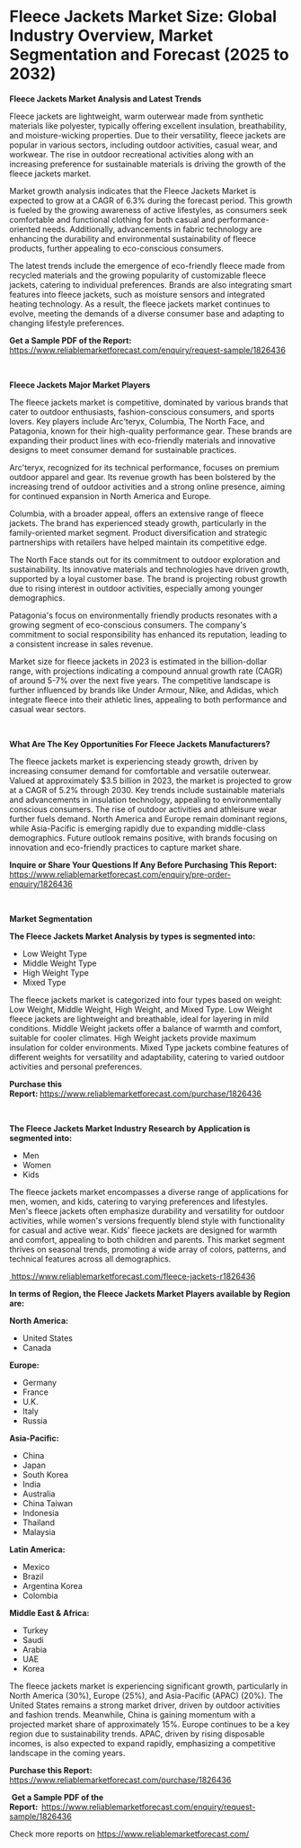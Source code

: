 <p><h1>Fleece Jackets Market Size: Global Industry Overview, Market Segmentation and Forecast (2025 to 2032)</h1></p><p><strong>Fleece Jackets Market Analysis and Latest Trends</strong></p>
<p><p>Fleece jackets are lightweight, warm outerwear made from synthetic materials like polyester, typically offering excellent insulation, breathability, and moisture-wicking properties. Due to their versatility, fleece jackets are popular in various sectors, including outdoor activities, casual wear, and workwear. The rise in outdoor recreational activities along with an increasing preference for sustainable materials is driving the growth of the fleece jackets market.</p><p>Market growth analysis indicates that the Fleece Jackets Market is expected to grow at a CAGR of 6.3% during the forecast period. This growth is fueled by the growing awareness of active lifestyles, as consumers seek comfortable and functional clothing for both casual and performance-oriented needs. Additionally, advancements in fabric technology are enhancing the durability and environmental sustainability of fleece products, further appealing to eco-conscious consumers.</p><p>The latest trends include the emergence of eco-friendly fleece made from recycled materials and the growing popularity of customizable fleece jackets, catering to individual preferences. Brands are also integrating smart features into fleece jackets, such as moisture sensors and integrated heating technology. As a result, the fleece jackets market continues to evolve, meeting the demands of a diverse consumer base and adapting to changing lifestyle preferences.</p></p>
<p><strong>Get a Sample PDF of the Report:&nbsp;</strong> <a href="https://www.reliablemarketforecast.com/enquiry/request-sample/1826436?utm_campaign=2400&utm_medium=2&utm_source=Github&utm_content=ia&utm_term=07022025&utm_id=fleece-jackets">https://www.reliablemarketforecast.com/enquiry/request-sample/1826436</a></p>
<p>&nbsp;</p>
<p><strong>Fleece Jackets Major Market Players</strong></p>
<p><p>The fleece jackets market is competitive, dominated by various brands that cater to outdoor enthusiasts, fashion-conscious consumers, and sports lovers. Key players include Arc'teryx, Columbia, The North Face, and Patagonia, known for their high-quality performance gear. These brands are expanding their product lines with eco-friendly materials and innovative designs to meet consumer demand for sustainable practices.</p><p>Arc'teryx, recognized for its technical performance, focuses on premium outdoor apparel and gear. Its revenue growth has been bolstered by the increasing trend of outdoor activities and a strong online presence, aiming for continued expansion in North America and Europe.</p><p>Columbia, with a broader appeal, offers an extensive range of fleece jackets. The brand has experienced steady growth, particularly in the family-oriented market segment. Product diversification and strategic partnerships with retailers have helped maintain its competitive edge.</p><p>The North Face stands out for its commitment to outdoor exploration and sustainability. Its innovative materials and technologies have driven growth, supported by a loyal customer base. The brand is projecting robust growth due to rising interest in outdoor activities, especially among younger demographics.</p><p>Patagonia's focus on environmentally friendly products resonates with a growing segment of eco-conscious consumers. The company's commitment to social responsibility has enhanced its reputation, leading to a consistent increase in sales revenue.</p><p>Market size for fleece jackets in 2023 is estimated in the billion-dollar range, with projections indicating a compound annual growth rate (CAGR) of around 5-7% over the next five years. The competitive landscape is further influenced by brands like Under Armour, Nike, and Adidas, which integrate fleece into their athletic lines, appealing to both performance and casual wear sectors.</p></p>
<p>&nbsp;</p>
<p><strong>What Are The Key Opportunities For Fleece Jackets Manufacturers?</strong></p>
<p><p>The fleece jackets market is experiencing steady growth, driven by increasing consumer demand for comfortable and versatile outerwear. Valued at approximately $3.5 billion in 2023, the market is projected to grow at a CAGR of 5.2% through 2030. Key trends include sustainable materials and advancements in insulation technology, appealing to environmentally conscious consumers. The rise of outdoor activities and athleisure wear further fuels demand. North America and Europe remain dominant regions, while Asia-Pacific is emerging rapidly due to expanding middle-class demographics. Future outlook remains positive, with brands focusing on innovation and eco-friendly practices to capture market share.</p></p>
<p><strong>Inquire or Share Your Questions If Any Before Purchasing This Report:</strong> <a href="https://www.reliablemarketforecast.com/enquiry/pre-order-enquiry/1826436?utm_campaign=2400&utm_medium=2&utm_source=Github&utm_content=ia&utm_term=07022025&utm_id=fleece-jackets">https://www.reliablemarketforecast.com/enquiry/pre-order-enquiry/1826436</a></p>
<p>&nbsp;</p>
<p><strong>Market Segmentation</strong></p>
<p><strong>The Fleece Jackets Market Analysis by types is segmented into:</strong></p>
<p><ul><li>Low Weight Type</li><li>Middle Weight Type</li><li>High Weight Type</li><li>Mixed Type</li></ul></p>
<p><p>The fleece jackets market is categorized into four types based on weight: Low Weight, Middle Weight, High Weight, and Mixed Type. Low Weight fleece jackets are lightweight and breathable, ideal for layering in mild conditions. Middle Weight jackets offer a balance of warmth and comfort, suitable for cooler climates. High Weight jackets provide maximum insulation for colder environments. Mixed Type jackets combine features of different weights for versatility and adaptability, catering to varied outdoor activities and personal preferences.</p></p>
<p><strong>Purchase this Report:&nbsp;</strong><a href="https://www.reliablemarketforecast.com/purchase/1826436?utm_campaign=2400&utm_medium=2&utm_source=Github&utm_content=ia&utm_term=07022025&utm_id=fleece-jackets">https://www.reliablemarketforecast.com/purchase/1826436</a></p>
<p>&nbsp;</p>
<p><strong>The Fleece Jackets Market Industry Research by Application is segmented into:</strong></p>
<p><ul><li>Men</li><li>Women</li><li>Kids</li></ul></p>
<p><p>The fleece jackets market encompasses a diverse range of applications for men, women, and kids, catering to varying preferences and lifestyles. Men's fleece jackets often emphasize durability and versatility for outdoor activities, while women's versions frequently blend style with functionality for casual and active wear. Kids' fleece jackets are designed for warmth and comfort, appealing to both children and parents. This market segment thrives on seasonal trends, promoting a wide array of colors, patterns, and technical features across all demographics.</p></p>
<p><a href="https://www.reliablemarketforecast.com/fleece-jackets-r1826436?utm_campaign=2400&utm_medium=2&utm_source=Github&utm_content=ia&utm_term=07022025&utm_id=fleece-jackets">&nbsp;https://www.reliablemarketforecast.com/fleece-jackets-r1826436</a></p>
<p><strong>In terms of Region, the Fleece Jackets Market Players available by Region are:</strong></p>
<p>
    <p> <strong> North America: </strong>
        <ul>
            <li>United States</li>
            <li>Canada</li>
        </ul>
        </p> 
    <p> <strong> Europe: </strong>
        <ul>
            <li>Germany</li>
            <li>France</li>
            <li>U.K.</li>
            <li>Italy</li>
            <li>Russia</li>
        </ul>
        </p> 
    <p> <strong> Asia-Pacific: </strong>
        <ul>
            <li>China</li>
            <li>Japan</li>
            <li>South Korea</li>
            <li>India</li>
            <li>Australia</li>
            <li>China Taiwan</li>
            <li>Indonesia</li>
            <li>Thailand</li>
            <li>Malaysia</li>
        </ul>
        </p> 
    <p> <strong> Latin America: </strong>
        <ul>
            <li>Mexico</li>
            <li>Brazil</li>
            <li>Argentina Korea</li>
            <li>Colombia</li>
        </ul>
        </p> 
    <p> <strong> Middle East & Africa: </strong>
        <ul>
            <li>Turkey</li>
            <li>Saudi</li>
            <li>Arabia</li>
            <li>UAE</li>
            <li>Korea</li>
        </ul>
    </p>
    </p>
<p><p>The fleece jackets market is experiencing significant growth, particularly in North America (30%), Europe (25%), and Asia-Pacific (APAC) (20%). The United States remains a strong market driver, driven by outdoor activities and fashion trends. Meanwhile, China is gaining momentum with a projected market share of approximately 15%. Europe continues to be a key region due to sustainability trends. APAC, driven by rising disposable incomes, is also expected to expand rapidly, emphasizing a competitive landscape in the coming years.</p></p>
<p><strong>Purchase this Report: </strong><a href="https://www.reliablemarketforecast.com/purchase/1826436?utm_campaign=2400&utm_medium=2&utm_source=Github&utm_content=ia&utm_term=07022025&utm_id=fleece-jackets">https://www.reliablemarketforecast.com/purchase/1826436</a></p>
<p>&nbsp;<strong>Get a Sample PDF of the Report:&nbsp;&nbsp;</strong><a href="https://www.reliablemarketforecast.com/enquiry/request-sample/1826436?utm_campaign=2400&utm_medium=2&utm_source=Github&utm_content=ia&utm_term=07022025&utm_id=fleece-jackets">https://www.reliablemarketforecast.com/enquiry/request-sample/1826436</a></p>
<p><strong></strong></p>
<p>Check more reports on <a href="https://www.reliablemarketforecast.com/?utm_campaign=2400&utm_medium=2&utm_source=Github&utm_content=ia&utm_term=07022025&utm_id=fleece-jackets">https://www.reliablemarketforecast.com/</a></p>